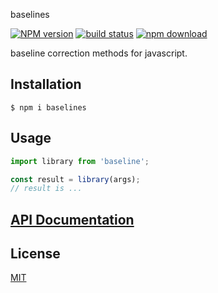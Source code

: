 baselines

[![NPM version][npm-image]][npm-url]
[![build status][ci-image]][ci-url]
[![npm download][download-image]][download-url]

baseline correction methods for javascript.

## Installation

`$ npm i baselines`

## Usage

```js
import library from 'baseline';

const result = library(args);
// result is ...
```

## [API Documentation](https://cheminfo.github.io/baselines/)

## License

[MIT](./LICENSE)

[npm-image]: https://img.shields.io/npm/v/baselines.svg
[npm-url]: https://www.npmjs.com/package/baselines
[ci-image]: https://github.com/cheminfo/baselines/workflows/Node.js%20CI/badge.svg?branch=master
[ci-url]: https://github.com/cheminfo/baselines/actions?query=workflow%3A%22Node.js+CI%22
[download-image]: https://img.shields.io/npm/dm/baselines.svg
[download-url]: https://www.npmjs.com/package/baselines
